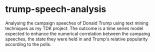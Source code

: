 # trump-speech-analysis
Analysing the campaign speeches of Donald Trump using text mining techniques as my TDK project. The outcome is a time series model expected to enhance the numerical correlation between the campaing speeches, the state they were held in and Trump's relative popularity according to the polls.
